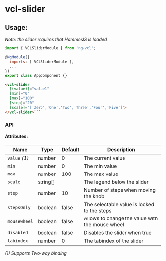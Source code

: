 # vcl-slider

## Usage:

_Note: the slider requires that HammerJS is loaded_

```js
import { VCLSliderModule } from 'ng-vcl';

@NgModule({
  imports: [ VCLSliderModule ],
  ...
})
export class AppComponent {}
```

```html
<vcl-slider 
  [(value)]="value1" 
  [min]="0" 
  [max]="100" 
  [step]="20" 
  [scale]="['Zero','One','Two','Three','Four','Five']">
</vcl-slider>```
```

### API 

#### Attributes:

| Name                | Type        | Default            | Description
| ------------        | ----------- | ------------------ |--------------
| `value` *(1)*       | number      | 0                  | The current value
| `min`               | number      | 0                  | The min value
| `max`               | number      | 100                | The max value
| `scale`             | string[]    |                    | The legend below the slider
| `step`              | number      | 10                 | Number of steps when moving the knob
| `stepsOnly`         | boolean     | false              | The selectable value is locked to the steps
| `mousewheel`        | boolean     | false              | Allows to change the value with the mouse wheel
| `disabled`          | boolean     | false              | Disables the slider when true
| `tabindex`          | number      | 0                  | The tabindex of the slider

*(1) Supports Two-way binding*
